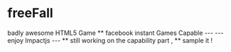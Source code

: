 # freeFall
badly awesome HTML5 Game
** facebook instant Games Capable ---
--- enjoy
Impactjs ---
** still working on the capability part ,
** sample it !
